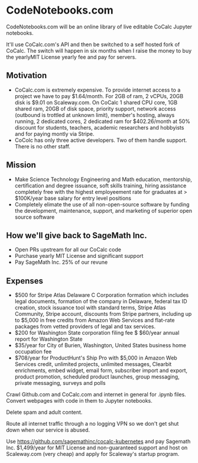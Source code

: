 # CodeNotebooks.com

CodeNotebooks.com will be an online library of live editable CoCalc Jupyter notebooks. 

It'll use CoCalc.com's API and then be switched to a self hosted fork of CoCalc. The switch will happen in six months when I raise the money to buy the yearlyMIT License yearly fee and pay for servers.

## Motivation

* CoCalc.com is extremely expensive. To provide internet access to a project we have to pay $1.64/month. For 2GB of ram, 2 vCPUs, 20GB disk is $9.01 on Scaleway.com. On CoCalc 1 shared CPU core, 1GB shared ram, 20GB of disk space, priority support, network access (outbound is trottled at unknown limit), member's hosting, always running, 2 dedicated cores, 2 dedicated ram for $402.26/month at 50% discount for students, teachers, academic researchers and hobbyists and for paying montly via Stripe.  
* CoColc has only three active developers. Two of them handle support. There is no other staff.

## Mission

* Make Science Technology Engineering and Math education, mentorship, certification and degree issuance, soft skills training, hiring assistance completely free with the highest employeement rate for graduates at > $100K/year base salary for entry level positions
* Completely elimate the use of all non-open-source software by funding the development, maintenance, support, and marketing of superior open source software

## How we'll give back to SageMath Inc.

* Open PRs upstream for all our CoCalc code
* Purchase yearly MIT License and significant support
* Pay SageMath Inc. 25% of our revune

## Expenses

* $500 for Stripe Atlas Delaware C Corporation formation which includes legal documents, formation of the company in Delaware, federal tax ID creation, stock issuance tool with standard terms, Stripe Atlas Community, Stripe account, discounts from Stripe partners, including up to $5,000 in free credits from Amazon Web Services and flat-rate packages from vetted providers of legal and tax services. 
* $200 for Washington State corporation filing fee
$ $60/year annual report for Washington State
* $35/year for City of Burien, Washington, United States business home occupation fee
* $708/year for ProductHunt's Ship Pro with $5,000 in Amazon Web Services credit, unlimited projects, unlimited messages, Clearbit enrichments, embed widget,
email form, subscriber import and export, product promotion, scheduled product launches, group messaging, private messaging, surveys and polls

Crawl Github.com and CoCalc.com and internet in general for .ipynb files. Convert webpages with code in them to Jupyter notebooks.

Delete spam and adult content.

Route all internet traffic through a no logging VPN so we don't get shut down when our service is abused.

Use https://github.com/sagemathinc/cocalc-kubernetes and pay Sagemath Inc. $1,499/year for MIT License and non-guaranteed support and host on Scaleway.com (very cheap) and apply for Scaleway's startup program.
